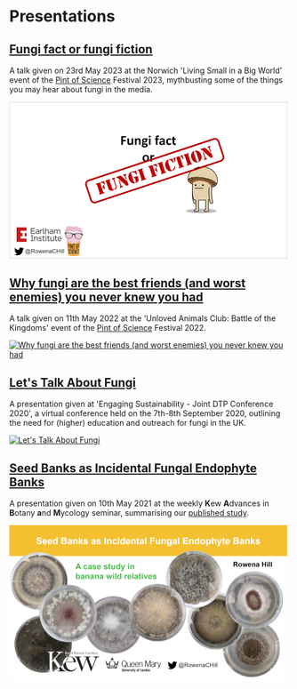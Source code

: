 # Presentations #

## [Fungi fact or fungi fiction](https://github.com/Rowena-h/Presentations/blob/master/Fungi%20fact%20or%20fungi%20fiction) ##

A talk given on 23rd May 2023 at the Norwich 'Living Small in a Big World' event of the [Pint of Science](https://pintofscience.co.uk/) Festival 2023, mythbusting some of the things you may hear about fungi in the media.

<a href="https://github.com/Rowena-h/Presentations/blob/master/Fungi%20fact%20or%20fungi%20fiction"><img src="https://github.com/Rowena-h/Presentations/blob/master/Fungi%20fact%20or%20fungi%20fiction/front.png" width="500" alt="Fungi fact or fungi fiction"></a>

## [Why fungi are the best friends (and worst enemies) you never knew you had](https://github.com/Rowena-h/Presentations/tree/master/Why%20fungi%20are%20the%20best%20friends%20(and%20worst%20enemies)%20you%20never%20knew%20you%20had "Why fungi are the best friends (and worst enemies) you never knew you had") ##

A talk given on 11th May 2022 at the 'Unloved Animals Club: Battle of the Kingdoms' event of the [Pint of Science](https://pintofscience.co.uk/) Festival 2022.

<a href="https://github.com/Rowena-h/Presentations/tree/master/Why%20fungi%20are%20the%20best%20friends%20(and%20worst%20enemies)%20you%20never%20knew%20you%20had"><img src="https://github.com/Rowena-h/Presentations/blob/master/Why%20fungi%20are%20the%20best%20friends%20(and%20worst%20enemies)%20you%20never%20knew%20you%20had/front.png" width="500" alt="Why fungi are the best friends (and worst enemies) you never knew you had"></a>

## [Let's Talk About Fungi](https://github.com/Rowena-h/Presentations/blob/master/Let's%20Talk%20About%20Fungi/ "Let's Talk About Fungi") ##

A presentation given at 'Engaging Sustainability - Joint DTP Conference 2020', a virtual conference held on the 7th-8th September 2020, outlining the need for (higher) education and outreach for fungi in the UK.

<a href="https://github.com/Rowena-h/Presentations/blob/master/Let's%20Talk%20About%20Fungi/"><img src="https://github.com/Rowena-h/Presentations/blob/master/Let's%20Talk%20About%20Fungi/front.png" width="500" alt="Let's Talk About Fungi"></a>

## [Seed Banks as Incidental Fungal Endophyte Banks](https://github.com/Rowena-h/Presentations/blob/master/Seed%20Banks%20as%20Incidental%20Fungal%20Endophyte%20Banks/ "Seed Banks as Incidental Fungal Endophyte Banks") ##

A presentation given on 10th May 2021 at the weekly **K**ew **A**dvances in **B**otany **a**nd **M**ycology seminar, summarising our [published study](https://www.frontiersin.org/articles/10.3389/fmicb.2021.643731/full).

<a href="https://github.com/Rowena-h/Presentations/blob/master/Seed%20Banks%20as%20Incidental%20Fungal%20Endophyte%20Banks/"><img src="https://github.com/Rowena-h/Presentations/blob/master/Seed%20Banks%20as%20Incidental%20Fungal%20Endophyte%20Banks/front.png" width="500" alt="Seed Banks as Incidental Fungal Endophyte Banks"></a>
